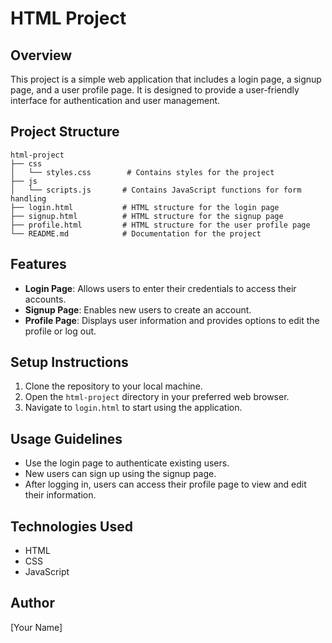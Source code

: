 # HTML Project

## Overview
This project is a simple web application that includes a login page, a signup page, and a user profile page. It is designed to provide a user-friendly interface for authentication and user management.

## Project Structure
```
html-project
├── css
│   └── styles.css        # Contains styles for the project
├── js
│   └── scripts.js       # Contains JavaScript functions for form handling
├── login.html           # HTML structure for the login page
├── signup.html          # HTML structure for the signup page
├── profile.html         # HTML structure for the user profile page
└── README.md            # Documentation for the project
```

## Features
- **Login Page**: Allows users to enter their credentials to access their accounts.
- **Signup Page**: Enables new users to create an account.
- **Profile Page**: Displays user information and provides options to edit the profile or log out.

## Setup Instructions
1. Clone the repository to your local machine.
2. Open the `html-project` directory in your preferred web browser.
3. Navigate to `login.html` to start using the application.

## Usage Guidelines
- Use the login page to authenticate existing users.
- New users can sign up using the signup page.
- After logging in, users can access their profile page to view and edit their information.

## Technologies Used
- HTML
- CSS
- JavaScript

## Author
[Your Name]